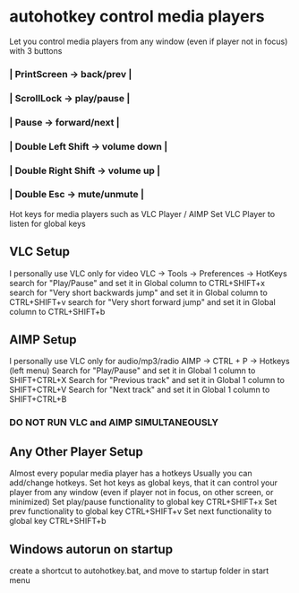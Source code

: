 # autohotkey control media players
Let you control media players from any window (even if player not in focus)
with 3 buttons


### | PrintScreen        -> back/prev      |
### | ScrollLock         -> play/pause     |
### | Pause              -> forward/next   |
 
### | Double Left Shift  -> volume down    |
### | Double Right Shift -> volume up      |
### | Double Esc         -> mute/unmute    |

Hot keys for media players such as VLC Player / AIMP
Set VLC Player to listen for global keys

## VLC Setup 
I personally use VLC only for video
VLC -> Tools -> Preferences -> HotKeys
search for "Play/Pause" and set it in Global column to CTRL+SHIFT+x
search for "Very short backwards jump" and set it in Global column to CTRL+SHIFT+v
search for "Very short forward jump" and set it in Global column to CTRL+SHIFT+b

## AIMP Setup
I personally use VLC only for audio/mp3/radio
AIMP -> CTRL + P -> Hotkeys (left menu)
Search for "Play/Pause" and set it in Global 1 column to SHIFT+CTRL+X
Search for "Previous track" and set it in Global 1 column to SHIFT+CTRL+V
Search for "Next track" and set it in Global 1 column to SHIFT+CTRL+B



### DO NOT RUN VLC and AIMP SIMULTANEOUSLY


## Any Other Player Setup 
Almost every popular media player has a hotkeys
Usually you can add/change hotkeys.
Set hot keys as global keys, that it can control your player from any window 
(even if player not in focus, on other screen, or minimized)
Set play/pause functionality to global key CTRL+SHIFT+x
Set prev functionality to global key CTRL+SHIFT+v
Set next functionality to global key CTRL+SHIFT+b


## Windows autorun on startup
create a shortcut to autohotkey.bat, and move to startup folder in start menu

